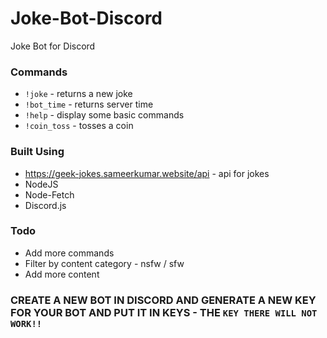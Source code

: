 # Joke-Bot-Discord
Joke Bot for Discord

### Commands
- `!joke` - returns a new joke
- `!bot_time` - returns server time
- `!help` - display some basic commands
- `!coin_toss` - tosses a coin

### Built Using
- https://geek-jokes.sameerkumar.website/api - api for jokes
- NodeJS
- Node-Fetch
- Discord.js

### Todo
- Add more commands
- Filter by content category - nsfw / sfw 
- Add more content 


### CREATE A NEW BOT IN DISCORD AND GENERATE A NEW KEY FOR YOUR BOT AND PUT IT IN KEYS - THE `KEY THERE WILL NOT WORK!!`
